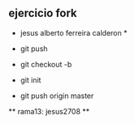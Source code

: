 ## ejercicio fork

* jesus alberto ferreira calderon *

* git push
* git checkout -b
* git init
* git push origin master

** rama13: jesus2708 **